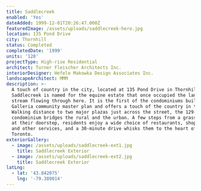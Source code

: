 ```yaml
---
title: Saddlecreek
enabled: 'Yes'
dateAdded: 1999-12-01T20:26:47.000Z
featuredImage: /assets/uploads/saddlecreek-hero.jpg
location: 135 Pond Drive
city: Thornhill
status: Completed
completedDate: '1999'
units: '128'
projectType: High-rise Residential
architect: Turner Fleischer Architects Inc.
interiorDesigner: Hefele Makowka Design Associates Inc.
landscapeArchitect: MMM
description: >-
  A touch of country in the city, located at 135 Pond Drive in Thornhill,
  Saddlecreek is named for the equine estate that once occupied the land and the
  stream flowing through here. It is the first of the condominiums built in the
  Galleria community master plan and offers a touch of the country in the city.
  Walking distance to two major plazas just across the street, the 129-unit
  condominium bridges the rural and the urban. A few steps from a grassy meadow
  at their doorstep, residents enjoy a wide choice of restaurants, shops, banks,
  and other services, and a 30-minute drive whisks them to the heart of downtown
  Toronto.
exteriorGallery:
  - image: /assets/uploads/saddlecreek-ext1.jpg
    title: Saddlecreek Exterior
  - image: /assets/uploads/saddlecreek-ext2.jpg
    title: Saddlecreek Exterior
latLng:
  - lat: '43.842075'
    lng: '-79.389014'
---
```


